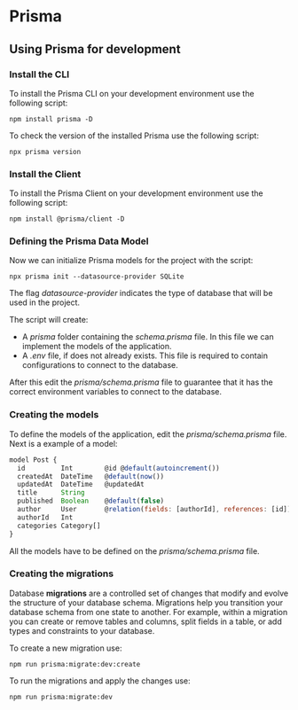 # Prisma

## Using Prisma for development

### Install the CLI

To install the Prisma CLI on your development environment use the following script:

```shell
npm install prisma -D
```

To check the version of the installed Prisma use the following script:

```shell
npx prisma version
```

### Install the Client

To install the Prisma Client on your development environment use the following script:

```shell
npm install @prisma/client -D
```

### Defining the Prisma Data Model

Now we can initialize Prisma models for the project with the script:

```shell
npx prisma init --datasource-provider SQLite
```

The flag *datasource-provider* indicates the type of database that will be used in the project.

The script will create:

- A *prisma* folder containing the *schema.prisma* file. In this file we can implement the models of the application.
- A *.env* file, if does not already exists. This file is required to contain configurations to connect to the database.
  
After this edit the *prisma/schema.prisma* file to guarantee that it has the correct environment variables to connect to the database.

### Creating the models

To define the models of the application, edit the *prisma/schema.prisma* file. Next is a example of a model:

```js
model Post {
  id         Int        @id @default(autoincrement())
  createdAt  DateTime   @default(now())
  updatedAt  DateTime   @updatedAt
  title      String
  published  Boolean    @default(false)
  author     User       @relation(fields: [authorId], references: [id])
  authorId   Int
  categories Category[]
}
```

All the models have to be defined on the *prisma/schema.prisma* file.

### Creating the migrations

Database **migrations** are a controlled set of changes that modify and evolve the structure of your database schema. Migrations help you transition your database schema from one state to another. For example, within a migration you can create or remove tables and columns, split fields in a table, or add types and constraints to your database.

To create a new migration use:

```shell
npm run prisma:migrate:dev:create
```

To run the migrations and apply the changes use:

```shell
npm run prisma:migrate:dev
```

